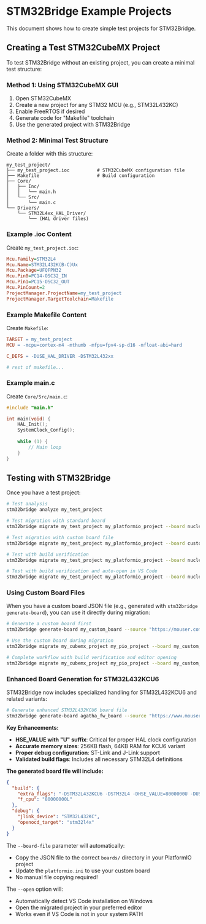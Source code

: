# STM32Bridge Example Projects

This document shows how to create simple test projects for STM32Bridge.

## Creating a Test STM32CubeMX Project

To test STM32Bridge without an existing project, you can create a minimal test structure:

### Method 1: Using STM32CubeMX GUI

1. Open STM32CubeMX
2. Create a new project for any STM32 MCU (e.g., STM32L432KC)
3. Enable FreeRTOS if desired
4. Generate code for "Makefile" toolchain
5. Use the generated project with STM32Bridge

### Method 2: Minimal Test Structure

Create a folder with this structure:

```
my_test_project/
├── my_test_project.ioc          # STM32CubeMX configuration file
├── Makefile                     # Build configuration
├── Core/
│   ├── Inc/
│   │   └── main.h
│   └── Src/
│       └── main.c
└── Drivers/
    └── STM32L4xx_HAL_Driver/
        └── (HAL driver files)
```

### Example .ioc Content

Create `my_test_project.ioc`:
```ini
Mcu.Family=STM32L4
Mcu.Name=STM32L432K(B-C)Ux
Mcu.Package=UFQFPN32
Mcu.Pin0=PC14-OSC32_IN
Mcu.Pin1=PC15-OSC32_OUT
Mcu.PinCount=2
ProjectManager.ProjectName=my_test_project
ProjectManager.TargetToolchain=Makefile
```

### Example Makefile Content

Create `Makefile`:
```makefile
TARGET = my_test_project
MCU = -mcpu=cortex-m4 -mthumb -mfpu=fpv4-sp-d16 -mfloat-abi=hard

C_DEFS = -DUSE_HAL_DRIVER -DSTM32L432xx

# rest of makefile...
```

### Example main.c

Create `Core/Src/main.c`:
```c
#include "main.h"

int main(void) {
    HAL_Init();
    SystemClock_Config();
    
    while (1) {
        // Main loop
    }
}
```

## Testing with STM32Bridge

Once you have a test project:

```bash
# Test analysis
stm32bridge analyze my_test_project

# Test migration with standard board
stm32bridge migrate my_test_project my_platformio_project --board nucleo_l432kc

# Test migration with custom board file
stm32bridge migrate my_test_project my_platformio_project --board custom_l432kcu6 --board-file ./custom_l432kcu6.json

# Test with build verification
stm32bridge migrate my_test_project my_platformio_project --board nucleo_l432kc --build

# Test with build verification and auto-open in VS Code
stm32bridge migrate my_test_project my_platformio_project --board nucleo_l432kc --build --open
```

### Using Custom Board Files

When you have a custom board JSON file (e.g., generated with `stm32bridge generate-board`), you can use it directly during migration:

```bash
# Generate a custom board first
stm32bridge generate-board my_custom_board --source "https://mouser.com/..."

# Use the custom board during migration
stm32bridge migrate my_cubemx_project my_pio_project --board my_custom_board --board-file ./my_custom_board.json

# Complete workflow with build verification and editor opening
stm32bridge migrate my_cubemx_project my_pio_project --board my_custom_board --board-file ./my_custom_board.json --build --open
```

### Enhanced Board Generation for STM32L432KCU6

STM32Bridge now includes specialized handling for STM32L432KCU6 and related variants:

```bash
# Generate enhanced STM32L432KCU6 board file
stm32bridge generate-board agatha_fw_board --source "https://www.mouser.com/ProductDetail/STMicroelectronics/STM32L432KCU6?qs=..."
```

**Key Enhancements:**
- **HSE_VALUE with "U" suffix**: Critical for proper HAL clock configuration
- **Accurate memory sizes**: 256KB flash, 64KB RAM for KCU6 variant
- **Proper debug configuration**: ST-Link and J-Link support
- **Validated build flags**: Includes all necessary STM32L4 definitions

**The generated board file will include:**
```json
{
  "build": {
    "extra_flags": "-DSTM32L432KCU6 -DSTM32L4 -DHSE_VALUE=8000000U -DUSE_HAL_DRIVER",
    "f_cpu": "80000000L"
  },
  "debug": {
    "jlink_device": "STM32L432KC",
    "openocd_target": "stm32l4x"
  }
}
```

The `--board-file` parameter will automatically:
- Copy the JSON file to the correct `boards/` directory in your PlatformIO project
- Update the `platformio.ini` to use your custom board
- No manual file copying required!

The `--open` option will:
- Automatically detect VS Code installation on Windows
- Open the migrated project in your preferred editor
- Works even if VS Code is not in your system PATH
